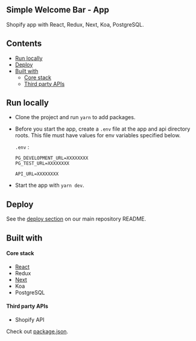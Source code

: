 ## Simple Welcome Bar - App
Shopify app with React, Redux, Next, Koa, PostgreSQL.

## Contents
- [Run locally](#run-locally)
- [Deploy](#deploy)
- [Built with](#built-with)
  - [Core stack](#core-stack)
  - [Third party APIs](#third-party-apis)


## Run locally
- Clone the project and run `yarn` to add packages.
- Before you start the app, create a `.env` file at the app and api directory roots. This file must have values for env variables specified below.

  `.env` :
  ```
  PG_DEVELOPMENT_URL=XXXXXXXX
  PG_TEST_URL=XXXXXXXX

  API_URL=XXXXXXXX
  ```
  
- Start the app with `yarn dev`.

## Deploy
See the [deploy section](https://github.com/builderbook/builderbook#deploy) on our main repository README.

## Built with

#### Core stack
- [React](https://github.com/facebook/react)
- Redux
- [Next](https://github.com/zeit/next.js)
- Koa
- PostgreSQL

#### Third party APIs
- Shopify API

Check out [package.json](https://github.com/builderbook/builderbook/blob/master/boilerplate/package.json).
